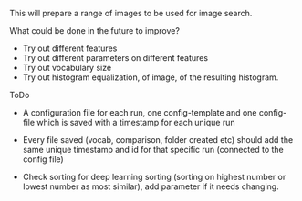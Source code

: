 This will prepare a range of images to be used for image search.


What could be done in the future to improve?
- Try out different features
- Try out different parameters on different features
- Try out vocabulary size
- Try out histogram equalization, of image, of the resulting histogram.


ToDo
- A configuration file for each run, one config-template and one config-file which is saved with a timestamp for each unique run
- Every file saved (vocab, comparison, folder created etc) should add the same unique timestamp and id for that specific run (connected to the config file)

- Check sorting for deep learning sorting (sorting on highest number or lowest number as most similar), add parameter if it needs changing.

